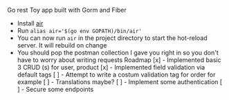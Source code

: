 
 Go rest Toy app built with Gorm and Fiber

  - Install [air](https://github.com/cosmtrek/air)
  - Run ```alias air='$(go env GOPATH)/bin/air'```
  - You can now run ```air``` in the project directory to start the hot-reload server. It will rebuild on change
  - You should pop the postman collection I gave you right in so you don't have to worry about writing requests
  Roadmap
  [x] - Implemented basic 3 CRUD (s) for user, product
  [x] - Implemented field validation via default tags
  [ ] - Attempt to write a costum validation tag for order for example
  [ ] - Translations maybe?
  [ ] - Implement some authentication
  [ ] - Secure some endpoints
  



